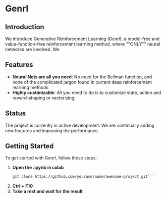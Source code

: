 # Genrl
## Introduction
We introduce Generative Reinforcement Learning (Genrl), a model-free and value-function-free reinforcement learning method, where ""ONLY"" neural networks are involved.
We 

## Features
- **Neural Nets are all you need**: No need for the Bellman function, and none of the complicated jargon found in current deep reinforcement learning methods.
- **Highly custimizable**: All you need to do is to customize state, action and reward-shaping or vectorizing.

## Status
The project is currently in active development. We are continually adding new features and improving the performance.

## Getting Started
To get started with Genrl, follow these steps:

1. **Open the .ipynb in colab**
   ```bash
   git clone https://github.com/yourusername/awesome-project.git```
2. **Ctrl + F10**
3. **Take a rest and wait for the result**
